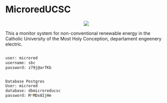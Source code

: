 # MicroredUCSC

<p align="center">
  <img  src="https://pbs.twimg.com/profile_images/1486076611325841408/PCbNV190_200x200.jpg">
</p>




This a monitor system for non-conventional renewable energy in the Catholic University of the Most Holy Conception, departament engeenery electric.

```bash

user: microred
username: sbc
password: z79j@arfKb


Database Postgres
User: microred
database: dbmicroreducsc
password: M*MDx8IjHe
```
